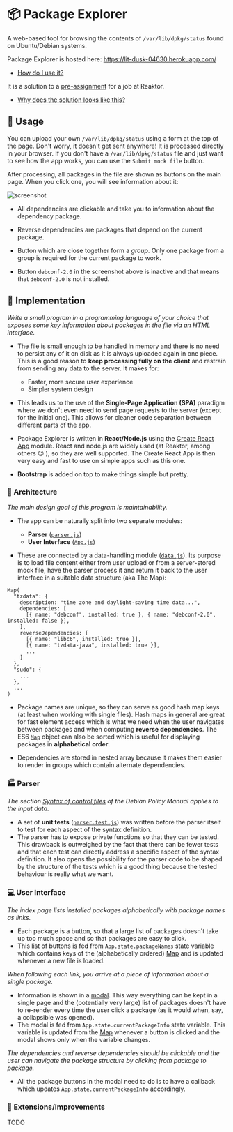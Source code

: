 # :package: Package Explorer
A web-based tool for browsing the contents of `/var/lib/dpkg/status` found on Ubuntu/Debian systems.

Package Explorer is hosted here: https://lit-dusk-04630.herokuapp.com/
* [How do I use it?](#boy-usage)

It is a solution to a [pre-assignment](https://www.reaktor.com/junior-dev-assignment/) for a job at Reaktor.
* [Why does the solution looks like this?](#construction_worker-implementation)

## :boy: Usage

You can upload your own `/var/lib/dpkg/status` using a form at the top of the page. Don't worry, it doesn't get sent anywhere! It is processed directly in your browser. If you don't have a `/var/lib/dpkg/status` file and just want to see how the app works, you can use the `Submit mock file` button.

After processing, all packages in the file are shown as buttons on the main page. When you click one, you will see information about it:

![screenshot](../assets/screenshot.PNG)

* All dependencies are clickable and take you to information about the dependency package.

* Reverse dependencies are packages that depend on the current package.

* Button which are close together form a *group*. Only one package from a group is required for the current package to work.

* Button `debconf-2.0` in the screenshot above is inactive and that means that `debconf-2.0` is not installed.

## :construction_worker: Implementation

*Write a small program in a programming language of your choice that exposes some key information about packages in the file via an HTML interface.*

* The file is small enough to be handled in memory and there is no need to persist any of it on disk as it is always uploaded again in one piece. This is a good reason to **keep processing fully on the client** and restrain from sending any data to the server. It makes for:
  * Faster, more secure user experience
  * Simpler system design

* This leads us to the use of the **Single-Page Application (SPA)** paradigm where we don't even need to send page requests to the server (except for the initial one). This allows for cleaner code separation between different parts of the app.

* Package Explorer is written in **React/Node.js** using the [Create React App](https://create-react-app.dev/) module. React and node.js are widely used (at Reaktor, among others :wink: ), so they are well supported. The Create React App is then very easy and fast to use on simple apps such as this one.

* **Bootstrap** is added on top to make things simple but pretty.

### :european_castle: Architecture

*The main design goal of this program is maintainability.*

* The app can be naturally split into two separate modules:
  * **Parser** ([`parser.js`](../master/src/back_end/parser.js))
  * **User Interface** ([`App.js`](../master/src/front_end/App.js))

* These are connected by a data-handling module ([`data.js`](../master/src/back_end/data.js)). Its purpose is to load file content either from user upload or from a server-stored mock file, have the parser process it and return it back to the user interface in a suitable data structure (aka The Map):

```
Map(
  "tzdata": {
    description: "time zone and daylight-saving time data...",
    dependencies: [
      [{ name: "debconf", installed: true }, { name: "debconf-2.0", installed: false }],
    ],
    reverseDependencies: [
      [{ name: "libc6", installed: true }],
      [{ name: "tzdata-java", installed: true }],
      ...
    ]
  },
  "sudo": {
    ...
  },
  ...
)
```

* Package names are unique, so they can serve as good hash map keys (at least when working with single files). Hash maps in general are great for fast element access which is what we need when the user navigates between packages and when computing **reverse dependencies**. The ES6 [`Map`](https://developer.mozilla.org/en-US/docs/Web/JavaScript/Reference/Global_Objects/Map) object can also be sorted which is useful for displaying packages in **alphabetical order**.

* Dependencies are stored in nested array because it makes them easier to render in groups which contain alternate dependencies.

### :factory: Parser

*The section [Syntax of control files](https://www.debian.org/doc/debian-policy/ch-controlfields.html) of the Debian Policy Manual applies to the input data.*
* A set of **unit tests** ([`parser.test.js`](../master/src/back_end/parser.test.js)) was written before the parser itself to test for each aspect of the syntax definition.
* The parser has to expose private functions so that they can be tested. This drawback is outweighed by the fact that there can be fewer tests and that each test can directly address a specific aspect of the syntax definition. It also opens the possibility for the parser code to be shaped by the structure of the tests which is a good thing because the tested behaviour is really what we want.

### :computer: User Interface

*The index page lists installed packages alphabetically with package names as links.*
* Each package is a button, so that a large list of packages doesn't take up too much space and so that packages are easy to click.
* This list of buttons is fed from `App.state.packageNames` state variable which contains keys of the (alphabetically ordered) [Map](#european_castle-architecture) and is updated whenever a new file is loaded.

*When following each link, you arrive at a piece of information about a single package.*
* Information is shown in a [modal](https://getbootstrap.com/docs/4.0/components/modal). This way everything can be kept in a single page and the (potentially very large) list of packages doesn't have to re-render every time the user click a package (as it would when, say, a collapsible was opened).
* The modal is fed from `App.state.currentPackageInfo` state variable. This variable is updated from the [Map](#european_castle-architecture) whenever a button is clicked and the modal shows only when the variable changes.

*The dependencies and reverse dependencies should be clickable and the user can navigate the package structure by clicking from package to package.*
* All the package buttons in the modal need to do is to have a callback which updates `App.state.currentPackageInfo` accordingly.

### :hammer: Extensions/Improvements

TODO
